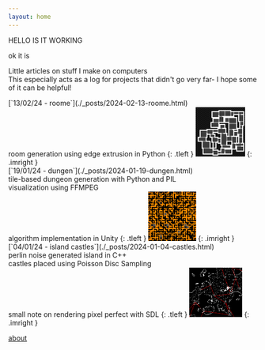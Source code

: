 ```yaml
---
layout: home
---
```


HELLO IS IT WORKING

ok it is

Little articles on stuff I make on computers<br>
This especially acts as a log for projects that didn't go very far- I hope some of it can be helpful!

<!--
<p style="float: left;">
[19/01/24 - dungen](./_posts/2024-01-19-dungen.html)<br>
tile-based dungeon generation with Python and PIL - visualization using FFMPEG
</p>
<img src="assets/img/dungen/d5.png" height=100px style="float: right;">
-->

<div class="postbox" markdown="1">
[`13/02/24 - roome`](./_posts/2024-02-13-roome.html)<br>
room generation using edge extrusion in Python
{: .tleft }

<img src="assets/img/prev/prev_roome.png" height=100px>
{: .imright }
</div>


<div class="postbox" markdown="1">
[`19/01/24 - dungen`](./_posts/2024-01-19-dungen.html)<br>
tile-based dungeon generation with Python and PIL<br>visualization using FFMPEG<br>algorithm implementation in Unity
{: .tleft }

<img src="assets/img/prev/prev_dungen.png" height=100px>
{: .imright }
</div>


<div class="postbox" markdown="1">
[`04/01/24 - island castles`](./_posts/2024-01-04-castles.html)<br>
perlin noise generated island in C++<br>castles placed using Poisson Disc Sampling<br>small note on rendering pixel perfect with SDL
{: .tleft }

<img src="assets/img/prev/prev_islands.png" height=100px>
{: .imright }
</div>

[about](./about.markdown)
